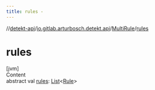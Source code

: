 ```yaml
---
title: rules -
---
```

//[detekt-api](../../index.md)/[io.gitlab.arturbosch.detekt.api](../index.md)/[MultiRule](index.md)/[rules](rules.md)



# rules  
[jvm]  
Content  
abstract val [rules](rules.md): [List](https://kotlinlang.org/api/latest/jvm/stdlib/kotlin.collections/-list/index.html)<[Rule](../-rule/index.md)>  



